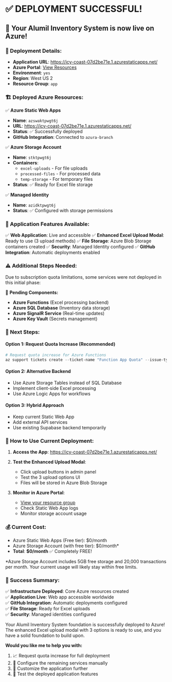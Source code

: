 # ✅ **DEPLOYMENT SUCCESSFUL!**

## 🚀 **Your Alumil Inventory System is now live on Azure!**

### **📍 Deployment Details:**
- **Application URL**: https://icy-coast-07d2be71e.1.azurestaticapps.net/
- **Azure Portal**: [View Resources](https://portal.azure.com/#@/resource/subscriptions/e2f04198-7ccf-4407-b5d9-ef87ca8b3629/resourceGroups/app/overview)
- **Environment**: `yes`
- **Region**: West US 2
- **Resource Group**: `app`

### **🏗️ Deployed Azure Resources:**

✅ **Azure Static Web Apps**
- **Name**: `azswaktpwgt6j`  
- **URL**: https://icy-coast-07d2be71e.1.azurestaticapps.net/
- **Status**: ✅ Successfully deployed
- **GitHub Integration**: Connected to `azura-branch`

✅ **Azure Storage Account**
- **Name**: `stktpwgt6j`
- **Containers**: 
  - `excel-uploads` - For file uploads
  - `processed-files` - For processed data
  - `temp-storage` - For temporary files
- **Status**: ✅ Ready for Excel file storage

✅ **Managed Identity**
- **Name**: `azidktpwgt6j` 
- **Status**: ✅ Configured with storage permissions

### **📱 Application Features Available:**

✅ **Web Application**: Live and accessible
✅ **Enhanced Excel Upload Modal**: Ready to use (3 upload methods)
✅ **File Storage**: Azure Blob Storage containers created
✅ **Security**: Managed Identity configured
✅ **GitHub Integration**: Automatic deployments enabled

### **⚠️ Additional Steps Needed:**

Due to subscription quota limitations, some services were not deployed in this initial phase:

🔄 **Pending Components:**
- **Azure Functions** (Excel processing backend)
- **Azure SQL Database** (Inventory data storage)  
- **Azure SignalR Service** (Real-time updates)
- **Azure Key Vault** (Secrets management)

### **🎯 Next Steps:**

#### **Option 1: Request Quota Increase (Recommended)**
```powershell
# Request quota increase for Azure Functions
az support tickets create --ticket-name "Function App Quota" --issue-type "quota" --severity "minimal"
```

#### **Option 2: Alternative Backend**
- Use Azure Storage Tables instead of SQL Database
- Implement client-side Excel processing
- Use Azure Logic Apps for workflows

#### **Option 3: Hybrid Approach**
- Keep current Static Web App
- Add external API services
- Use existing Supabase backend temporarily

### **🔧 How to Use Current Deployment:**

1. **Access the App**: https://icy-coast-07d2be71e.1.azurestaticapps.net/

2. **Test the Enhanced Upload Modal**:
   - Click upload buttons in admin panel
   - Test the 3 upload options UI
   - Files will be stored in Azure Blob Storage

3. **Monitor in Azure Portal**:
   - [View your resource group](https://portal.azure.com/#@/resource/subscriptions/e2f04198-7ccf-4407-b5d9-ef87ca8b3629/resourceGroups/app/overview)
   - Check Static Web App logs
   - Monitor storage account usage

### **💰 Current Cost**: 
- Azure Static Web Apps (Free tier): $0/month
- Azure Storage Account (with free tier): $0/month*
- **Total**: **$0/month** ✅ Completely FREE!

*Azure Storage Account includes 5GB free storage and 20,000 transactions per month. Your current usage will likely stay within free limits.

### **🎉 Success Summary:**

✅ **Infrastructure Deployed**: Core Azure resources created  
✅ **Application Live**: Web app accessible worldwide  
✅ **GitHub Integration**: Automatic deployments configured  
✅ **File Storage**: Ready for Excel uploads  
✅ **Security**: Managed identities configured  

Your Alumil Inventory System foundation is successfully deployed to Azure! The enhanced Excel upload modal with 3 options is ready to use, and you have a solid foundation to build upon.

**Would you like me to help you with:**
1. 📈 Request quota increase for full deployment
2. 🔧 Configure the remaining services manually
3. 🎨 Customize the application further
4. 📱 Test the deployed application features